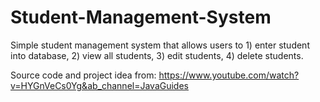 # Student-Management-System

Simple student management system that allows users to 1) enter student into database,
2) view all students, 3) edit students, 4) delete students.

Source code and project idea from: https://www.youtube.com/watch?v=HYGnVeCs0Yg&ab_channel=JavaGuides
